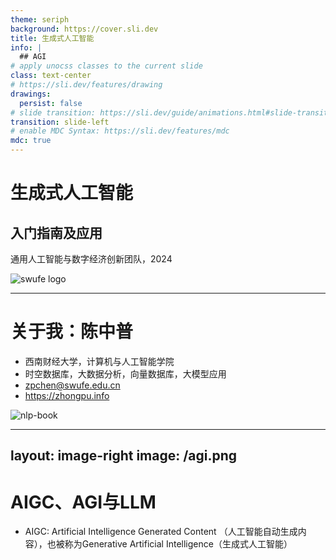 ```yaml
---
theme: seriph
background: https://cover.sli.dev
title: 生成式人工智能
info: |
  ## AGI
# apply unocss classes to the current slide
class: text-center
# https://sli.dev/features/drawing
drawings:
  persist: false
# slide transition: https://sli.dev/guide/animations.html#slide-transitions
transition: slide-left
# enable MDC Syntax: https://sli.dev/features/mdc
mdc: true
---
```


# 生成式人工智能

## 入门指南及应用

通用人工智能与数字经济创新团队，2024

<div class="flex justify-center items-center h-60px mt-8px">
    <img src="https://green-img.f2ee.com/edu/swufefull.svg" class="h-full" alt="swufe logo"/>
</div>

---

# 关于我：陈中普

- <flat-color-icons-department /> 西南财经大学，计算机与人工智能学院
- <flat-color-icons-serial-tasks /> 时空数据库，大数据分析，向量数据库，大模型应用
- <flat-color-icons-address-book /> zpchen@swufe.edu.cn
- <flat-color-icons-home /> https://zhongpu.info

<v-click>

<div class="flex justify-center items-center h-300px mt-8px">
    <img src="https://nlp-book.swufenlp.group/images/3D-book-cover.png" class="h-full" alt="nlp-book"/>
</div>

</v-click>

---
layout: image-right
image: /agi.png
---

# AIGC、AGI与LLM 

- AIGC: <span class="text-red">Artificial Intelligence Generated Content</span> （人工智能自动生成内容），也被称为<span class="text-red">Generative Artificial Intelligence</span>（生成式人工智能）
